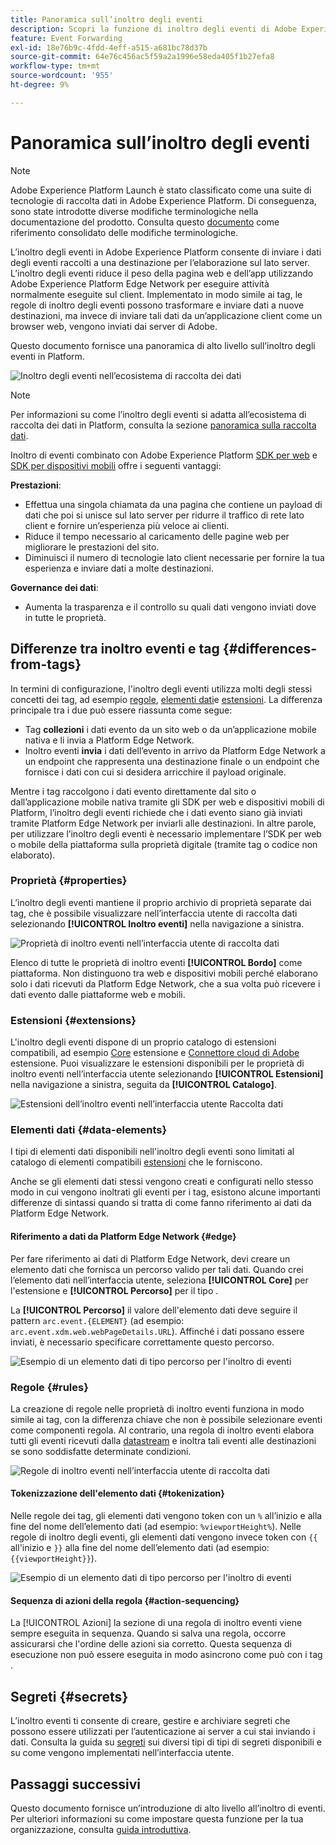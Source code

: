 ```yaml
---
title: Panoramica sull’inoltro degli eventi
description: Scopri la funzione di inoltro degli eventi di Adobe Experience Platform, che consente di utilizzare la rete Edge di Platform per eseguire attività senza modificare l’implementazione del tag.
feature: Event Forwarding
exl-id: 18e76b9c-4fdd-4eff-a515-a681bc78d37b
source-git-commit: 64e76c456ac5f59a2a1996e58eda405f1b27efa8
workflow-type: tm+mt
source-wordcount: '955'
ht-degree: 9%

---
```


# Panoramica sull’inoltro degli eventi

>[!NOTE]
>
>Adobe Experience Platform Launch è stato classificato come una suite di tecnologie di raccolta dati in Adobe Experience Platform. Di conseguenza, sono state introdotte diverse modifiche terminologiche nella documentazione del prodotto. Consulta questo [documento](../../term-updates.md) come riferimento consolidato delle modifiche terminologiche.

L’inoltro degli eventi in Adobe Experience Platform consente di inviare i dati degli eventi raccolti a una destinazione per l’elaborazione sul lato server. L’inoltro degli eventi riduce il peso della pagina web e dell’app utilizzando Adobe Experience Platform Edge Network per eseguire attività normalmente eseguite sul client. Implementato in modo simile ai tag, le regole di inoltro degli eventi possono trasformare e inviare dati a nuove destinazioni, ma invece di inviare tali dati da un’applicazione client come un browser web, vengono inviati dai server di Adobe.

Questo documento fornisce una panoramica di alto livello sull’inoltro degli eventi in Platform.

![Inoltro degli eventi nell’ecosistema di raccolta dei dati](../../../collection/images/home/event-forwarding.png)

>[!NOTE]
>
>Per informazioni su come l’inoltro degli eventi si adatta all’ecosistema di raccolta dei dati in Platform, consulta la sezione [panoramica sulla raccolta dati](../../../collection/home.md).

Inoltro di eventi combinato con Adobe Experience Platform [SDK per web](../../../edge/home.md) e [SDK per dispositivi mobili](https://aep-sdks.gitbook.io/docs/) offre i seguenti vantaggi:

**Prestazioni**:

* Effettua una singola chiamata da una pagina che contiene un payload di dati che poi si unisce sul lato server per ridurre il traffico di rete lato client e fornire un’esperienza più veloce ai clienti.
* Riduce il tempo necessario al caricamento delle pagine web per migliorare le prestazioni del sito.
* Diminuisci il numero di tecnologie lato client necessarie per fornire la tua esperienza e inviare dati a molte destinazioni.

**Governance dei dati**:

* Aumenta la trasparenza e il controllo su quali dati vengono inviati dove in tutte le proprietà.

## Differenze tra inoltro eventi e tag {#differences-from-tags}

In termini di configurazione, l&#39;inoltro degli eventi utilizza molti degli stessi concetti dei tag, ad esempio [regole](../managing-resources/rules.md), [elementi dati](../managing-resources/data-elements.md)e [estensioni](../managing-resources/extensions/overview.md). La differenza principale tra i due può essere riassunta come segue:

* Tag **collezioni** i dati evento da un sito web o da un’applicazione mobile nativa e li invia a Platform Edge Network.
* Inoltro eventi **invia** i dati dell’evento in arrivo da Platform Edge Network a un endpoint che rappresenta una destinazione finale o un endpoint che fornisce i dati con cui si desidera arricchire il payload originale.

Mentre i tag raccolgono i dati evento direttamente dal sito o dall’applicazione mobile nativa tramite gli SDK per web e dispositivi mobili di Platform, l’inoltro degli eventi richiede che i dati evento siano già inviati tramite Platform Edge Network per inviarli alle destinazioni. In altre parole, per utilizzare l’inoltro degli eventi è necessario implementare l’SDK per web o mobile della piattaforma sulla proprietà digitale (tramite tag o codice non elaborato).

### Proprietà {#properties}

L’inoltro degli eventi mantiene il proprio archivio di proprietà separate dai tag, che è possibile visualizzare nell’interfaccia utente di raccolta dati selezionando **[!UICONTROL Inoltro eventi]** nella navigazione a sinistra.

![Proprietà di inoltro eventi nell’interfaccia utente di raccolta dati](../../images/ui/event-forwarding/overview/properties.png)

Elenco di tutte le proprietà di inoltro eventi **[!UICONTROL Bordo]** come piattaforma. Non distinguono tra web e dispositivi mobili perché elaborano solo i dati ricevuti da Platform Edge Network, che a sua volta può ricevere i dati evento dalle piattaforme web e mobili.

### Estensioni {#extensions}

L&#39;inoltro degli eventi dispone di un proprio catalogo di estensioni compatibili, ad esempio [Core](../../extensions/web/core/event-forwarding.md) estensione e [Connettore cloud di Adobe](../../extensions/web/cloud-connector/overview.md) estensione. Puoi visualizzare le estensioni disponibili per le proprietà di inoltro eventi nell’interfaccia utente selezionando **[!UICONTROL Estensioni]** nella navigazione a sinistra, seguita da **[!UICONTROL Catalogo]**.

![Estensioni dell’inoltro eventi nell’interfaccia utente Raccolta dati](../../images/ui/event-forwarding/overview/extensions.png)

### Elementi dati {#data-elements}

I tipi di elementi dati disponibili nell&#39;inoltro degli eventi sono limitati al catalogo di elementi compatibili [estensioni](#extensions) che le forniscono.

Anche se gli elementi dati stessi vengono creati e configurati nello stesso modo in cui vengono inoltrati gli eventi per i tag, esistono alcune importanti differenze di sintassi quando si tratta di come fanno riferimento ai dati da Platform Edge Network.

#### Riferimento a dati da Platform Edge Network {#edge}

Per fare riferimento ai dati di Platform Edge Network, devi creare un elemento dati che fornisca un percorso valido per tali dati. Quando crei l’elemento dati nell’interfaccia utente, seleziona **[!UICONTROL Core]** per l&#39;estensione e **[!UICONTROL Percorso]** per il tipo .

La **[!UICONTROL Percorso]** il valore dell&#39;elemento dati deve seguire il pattern `arc.event.{ELEMENT}` (ad esempio: `arc.event.xdm.web.webPageDetails.URL`). Affinché i dati possano essere inviati, è necessario specificare correttamente questo percorso.

![Esempio di un elemento dati di tipo percorso per l&#39;inoltro di eventi](../../images/ui/event-forwarding/overview/data-reference.png)

### Regole {#rules}

La creazione di regole nelle proprietà di inoltro eventi funziona in modo simile ai tag, con la differenza chiave che non è possibile selezionare eventi come componenti regola. Al contrario, una regola di inoltro eventi elabora tutti gli eventi ricevuti dalla [datastream](../../../edge/fundamentals/datastreams.md) e inoltra tali eventi alle destinazioni se sono soddisfatte determinate condizioni.

![Regole di inoltro eventi nell’interfaccia utente di raccolta dati](../../images/ui/event-forwarding/overview/rules.png)

#### Tokenizzazione dell&#39;elemento dati {#tokenization}

Nelle regole dei tag, gli elementi dati vengono token con un `%` all’inizio e alla fine del nome dell’elemento dati (ad esempio: `%viewportHeight%`). Nelle regole di inoltro degli eventi, gli elementi dati vengono invece token con `{{` all&#39;inizio e `}}` alla fine del nome dell’elemento dati (ad esempio: `{{viewportHeight}}`).

![Esempio di un elemento dati di tipo percorso per l&#39;inoltro di eventi](../../images/ui/event-forwarding/overview/tokenization.png)

#### Sequenza di azioni della regola {#action-sequencing}

La [!UICONTROL Azioni] la sezione di una regola di inoltro eventi viene sempre eseguita in sequenza. Quando si salva una regola, occorre assicurarsi che l&#39;ordine delle azioni sia corretto. Questa sequenza di esecuzione non può essere eseguita in modo asincrono come può con i tag .

## Segreti {#secrets}

L’inoltro eventi ti consente di creare, gestire e archiviare segreti che possono essere utilizzati per l’autenticazione ai server a cui stai inviando i dati. Consulta la guida su [segreti](./secrets.md) sui diversi tipi di tipi di segreti disponibili e su come vengono implementati nell’interfaccia utente.

## Passaggi successivi

Questo documento fornisce un’introduzione di alto livello all’inoltro di eventi. Per ulteriori informazioni su come impostare questa funzione per la tua organizzazione, consulta [guida introduttiva](./getting-started.md).
